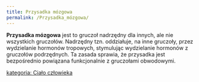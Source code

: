 ```yaml
---
title: Przysadka mózgowa
permalink: /Przysadka_mózgowa/
---
```


**Przysadka mózgowa** jest to gruczoł nadrzędny dla innych, ale nie wszystkich gruczołów. Nadrzędny tzn. oddziałuje, na inne gruczoły, przez wydzielanie hormonów tropowych, stymulując wydzielanie hormonów z gruczołów podrzędnych. Ta zasada sprawia, że przysadka jest bezpośrednio powiązana funkcjonalnie z gruczołami obwodowymi.

[kategoria: Ciało człowieka](/atopedia/kategoria:_Ciało_człowieka "wikilink")